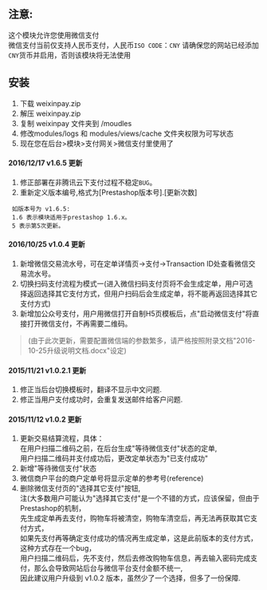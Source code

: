 ## 注意:
这个模块允许您使用微信支付  
微信支付当前仅支持人民币支付，人民币`ISO CODE`：`CNY`
请确保您的网站已经添加`CNY`货币并启用，否则该模块将无法使用  

## 安装
1. 下载 weixinpay.zip
2. 解压 weixinpay.zip
3. 复制 weixinpay 文件夹到 /moudles
4. 修改modules/logs 和 modules/views/cache 文件夹权限为可写状态
5. 现在您在后台>模块>支付网关>微信支付里使用了

#### 2016/12/17 v1.6.5 更新
1. 修正部署在非腾讯云下支付过程不稳定`BUG`。
2. 重新定义版本编号,格式为[Prestashop版本号].[更新次数]
```
 如版本号为 v1.6.5:
 1.6 表示模块适用于prestashop 1.6.x。
 5 表示第5次更新。  
```

#### 2016/10/25 v1.0.4 更新
1. 新增微信交易流水号，可在定单详情页->支付->Transaction ID处查看微信交易流水号。  
2. 切换扫码支付流程为模式一(进入微信扫码支付页将不会生成定单，用户可选择返回选择其它支付方式，但用户扫码后会生成定单，将不能再返回选择其它支付方式)  
3. 新增加公众号支付，用户用微信打开自制H5页模板后，点"启动微信支付"将直接打开微信支付，不再需要二维码。  
> (由于此次更新，需要配置微信端的参数繁多，请严格按照附录文档"2016-10-25升级说明文档.docx"设定)  

#### 2015/11/21 v1.0.2.1 更新
1. 修正当后台切换模板时，翻译不显示中文问题.  
2. 修正当用户支付成功时，会重复发送邮件给客户问题.  

#### 2015/11/12 v1.0.2 更新
1. 更新交易结算流程，具体：  
在用户扫描二维码之前，在后台生成"等待微信支付"状态的定单,  
用户扫描二维码并支付成功后，更改定单状态为"已支付成功"  
2. 新增"等待微信支付"状态  
3. 微信商户平台的商户定单号将显示定单的参考号(reference)  
4. 删除微信支付页的"选择其它支付"按钮,  
注(大多数用户可能认为"选择其它支付"是一个不错的方式，应该保留，但由于Prestashop的机制，  
先生成定单再去支付，购物车将被清空，购物车清空后，再无法再获取其它支付方式，  
如果先支付再等确定支付成功的情况再生成定单，这是此前版本的支付方式，这种方式存在一个bug，  
用户扫描二维码后，先不支付，然后去修改购物车信息，再去输入密码完成支付，那么会导致网站后台与微信平台支付金额不统一,  
因此建议用户升级到 v1.0.2 版本，虽然少了一个选择，但多了一份保障.  
